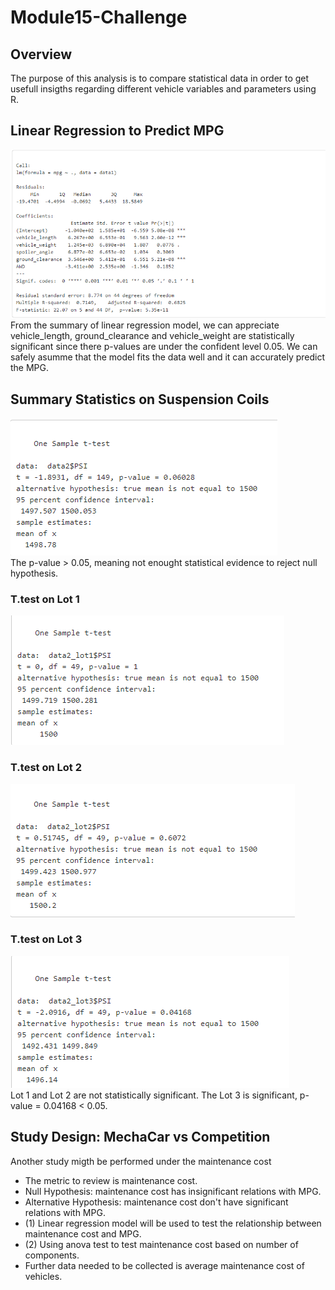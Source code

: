 # Module15-Challenge
## Overview
The purpose of this analysis is to compare statistical data in order to get usefull insigths regarding different vehicle variables and parameters using R.

## Linear Regression to Predict MPG
![linear_regression](https://github.com/MauricioIQA/Module-15/blob/main/1.PNG)  
From the summary of linear regression model, we can appreciate vehicle_length, ground_clearance and vehicle_weight are statistically significant since there p-values are under the confident level 0.05. We can safely asumme that the model fits the data well and it can accurately predict the MPG.
## Summary Statistics on Suspension Coils
![t.test_overall](https://github.com/MauricioIQA/Module-15/blob/main/2.PNG)  
The p-value > 0.05, meaning not enought statistical evidence to reject null hypothesis.  
### T.test on Lot 1
![t.test_lot1](https://github.com/MauricioIQA/Module-15/blob/main/3.PNG)  
### T.test on Lot 2
![t.test_lot2](https://github.com/MauricioIQA/Module-15/blob/main/4.PNG) 
### T.test on Lot 3
![t.test_lot3](https://github.com/MauricioIQA/Module-15/blob/main/5.PNG)  
Lot 1 and Lot 2 are not statistically significant. The Lot 3 is significant, p-value = 0.04168 < 0.05.

## Study Design: MechaCar vs Competition
Another study migth be performed under the maintenance cost 
 - The metric to review is maintenance cost.
 - Null Hypothesis: maintenance cost has insignificant relations with MPG. 
 - Alternative Hypothesis: maintenance cost don't have significant relations with MPG.
 - (1) Linear regression model will be used to test the relationship between  maintenance cost and MPG.
 - (2) Using anova test to test maintenance cost based on number of components.
 - Further data needed to be collected is average maintenance cost of vehicles.
